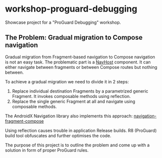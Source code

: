 # workshop-proguard-debugging

Showcase project for a "ProGuard Debugging" workshop.

## The Problem: Gradual migration to Compose navigation

Gradual migration from Fragment-based navigation to Compose navigation is not an easy task.
The problematic part is a [NavHost](https://developer.android.com/reference/androidx/navigation/NavHost) component.
It can either navigate between fragments or between Compose routes but nothing between.

To achieve a gradual migration we need to divide it in 2 steps:

1. Replace individual destination Fragments by a parametrized generic Fragment. It invokes composable methods using
   reflection.
2. Replace the single generic Fragment at all and navigate using composable methods.

The AndroidX Navigation library also implements this
approach: [navigation-fragment-compose](https://developer.android.com/jetpack/androidx/releases/navigation#2.8.0-alpha07)

Using reflection causes trouble in application Release builds.
R8 (ProGuard) build tool obfuscates and further optimises the code.

The purpose of this project is to outline the problem and come up with a solution in form of proper ProGuard rules.